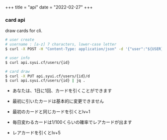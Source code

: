 +++
title = "api"
date = "2022-02-27"
+++

<link href="/tarot-api/chunk-vendors.js" rel="preload" as="script">
<div id="app"></div>
<script src="/tarot-api/chunk-vendors.js"></script>
<script src="/tarot-api/app.js"></script>

### card api

draw cards for cli.

```sh
# user create
# username : [a-z] 7 characters, lower-case letter
$ curl -X POST -H "Content-Type: application/json" -d '{"user":"${USER}"}' api.syui.cf/users

# user info
$ curl api.syui.cf/users/{id}

# card draw
$ curl -X PUT api.syui.cf/users/{id}/d
$ curl api.syui.cf/users/{id} | jq .
```

- あなたは、1日に1回、カードを引くことができます

- 最初に引いたカードは基本的に変更できません

- 最初のカードと同じカードを引くとlv+1

- 毎日変わるカードは1/100くらいの確率でレアカードが出ます

- レアカードを引くとlv+5

